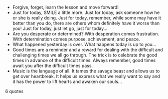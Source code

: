  - Forgive, forget, learn the lesson and move forward!
 - Just for today, SMILE a little more. Just for today, ask someone how he or she is really doing. Just for today, remember, while some may have it better than you do, there are others whom definitely have it worse than you! Just for today, just let go, just for today...
 - Are you desperate or determined? With desperation comes frustration. With determination comes purpose, achievement, and peace.
 - What happened yesterday is over. What happens today is up to you...
 - Good times are a reminder and a reward for dealing with the difficult and challenging times we all go through. The trick is to celebrate the good times in advance of the difficult times. Always remember, good times await you after the difficult times pass.
 - Music is the language of all. It tames the savage beast and allows us to get over heartbreak. It helps us express what we really want to say and it has the power to lift hearts and awaken our souls...

6 quotes
